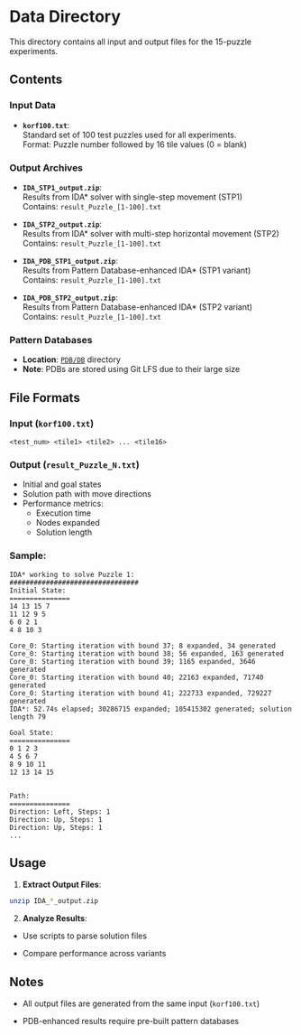 # Data Directory

This directory contains all input and output files for the 15-puzzle experiments.

## Contents

### Input Data
- **`korf100.txt`**:  
  Standard set of 100 test puzzles used for all experiments.  
  Format: Puzzle number followed by 16 tile values (0 = blank)

### Output Archives
- **`IDA_STP1_output.zip`**:  
  Results from IDA* solver with single-step movement (STP1)  
  Contains: `result_Puzzle_[1-100].txt`

- **`IDA_STP2_output.zip`**:  
  Results from IDA* solver with multi-step horizontal movement (STP2)  
  Contains: `result_Puzzle_[1-100].txt`

- **`IDA_PDB_STP1_output.zip`**:  
  Results from Pattern Database-enhanced IDA* (STP1 variant)  
  Contains: `result_Puzzle_[1-100].txt`

- **`IDA_PDB_STP2_output.zip`**:  
  Results from Pattern Database-enhanced IDA* (STP2 variant)  
  Contains: `result_Puzzle_[1-100].txt`

### Pattern Databases
- **Location**: [`PDB/DB`](../PDB/DB) directory  
- **Note**: PDBs are stored using Git LFS due to their large size

## File Formats

### Input (`korf100.txt`)
```text
<test_num> <tile1> <tile2> ... <tile16>
```

### Output (`result_Puzzle_N.txt`)
- Initial and goal states
- Solution path with move directions
- Performance metrics:
  - Execution time
  - Nodes expanded
  - Solution length

### Sample:

```text
IDA* working to solve Puzzle 1:
################################
Initial State:
===============
14 13 15 7 
11 12 9 5 
6 0 2 1 
4 8 10 3 

Core_0:	Starting iteration with bound 37; 8 expanded, 34 generated
Core_0:	Starting iteration with bound 38; 56 expanded, 163 generated
Core_0:	Starting iteration with bound 39; 1165 expanded, 3646 generated
Core_0:	Starting iteration with bound 40; 22163 expanded, 71740 generated
Core_0:	Starting iteration with bound 41; 222733 expanded, 729227 generated
IDA*: 52.74s elapsed; 30286715 expanded; 105415302 generated; solution length 79

Goal State:
===============
0 1 2 3 
4 5 6 7 
8 9 10 11 
12 13 14 15 


Path: 
===============
Direction: Left, Steps: 1
Direction: Up, Steps: 1
Direction: Up, Steps: 1
...
```

## Usage

1. **Extract Output Files**:
```bash
unzip IDA_*_output.zip
```

2. **Analyze Results**:

 - Use scripts to parse solution files

 - Compare performance across variants

## Notes

 - All output files are generated from the same input (```korf100.txt```)

 - PDB-enhanced results require pre-built pattern databases